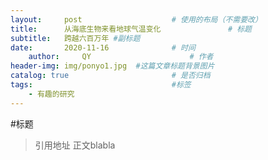 ```yaml
---
layout:     post   				    # 使用的布局（不需要改）
title:      从海底生物来看地球气温变化 				# 标题 
subtitle:   跨越六百万年 #副标题
date:       2020-11-16 				# 时间
    author:     QY 						# 作者
header-img: img/ponyo1.jpg 	#这篇文章标题背景图片
catalog: true 						# 是否归档
tags:								#标签
    - 有趣的研究
---
```


#标题
>引用地址
正文blabla
